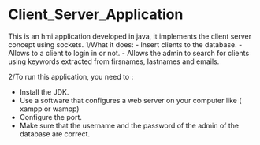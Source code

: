 # Client_Server_Application

This is an hmi application developed in java, it implements the client server concept using sockets.
1/What it does: 
	- Insert clients to the database.
	- Allows to a  client to login in or not.
	- Allows the admin to search for clients using keywords extracted from firsnames, lastnames and emails.

2/To run this application, you need to :
- Install the JDK.
- Use a software that configures a web server on your computer like ( xampp or wampp) 
- Configure the port.
- Make sure that the username and the password of the admin of the database are correct.
